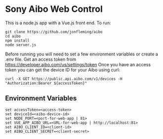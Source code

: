 # Sony Aibo Web Control

This is a node.js app with a Vue.js front end. To run:

```
git clone https://github.com/jonfleming/aibo
cd aibo
npm install
node server.js
```

Before running you will need to set a few environment variables or create a .env file.  Get an access token from https://developer.aibo.com/us/settings/token
Once you have an access token you can get the device ID for your Aibo using curl:

```
curl -X GET https://public.api.aibo.com/v1/devices -H "Authorization:Bearer ${accessToken}" 
```

## Environment Variables
```
set accessToken=<access-token>
set deviceId=<aibo-device-id>
set NODE_PORT=<port-for-web-app | 81>
set VUE_APP_AIBO_URL=<URL-for-web-app | http://localhost:81>
set AIBO_CLIENT_ID=<client-id>
set AIBO_CLIENT_SECRET=<client-secret>